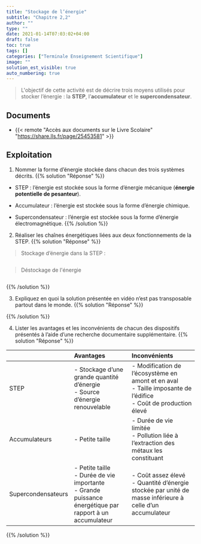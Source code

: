 ```yaml
---
title: "Stockage de l’énergie"
subtitle: "Chapitre 2,2"
author: ""
type: ""
date: 2021-01-14T07:03:02+04:00
draft: false
toc: true
tags: []
categories: ["Terminale Enseignement Scientifique"]
image: ""
solution_est_visible: true
auto_numbering: true
---
```


> L'objectif de cette activité est de décrire trois moyens utilisés pour stocker l’énergie : la **STEP**, l’**accumulateur** et le **supercondensateur**.


## Documents

- {{< remote "Accès aux documents sur le Livre Scolaire" "https://share.lls.fr/page/25453581" >}}


## Exploitation

1. Nommer la forme d’énergie stockée dans chacun des trois systèmes décrits. 
{{% solution "Réponse" %}}

- STEP : l’énergie est stockée sous la forme d’énergie mécanique (**énergie potentielle de pesanteur**).

- Accumulateur : l’énergie est stockée sous la forme d’énergie chimique.

- Supercondensateur : l’énergie est stockée sous la forme d’énergie électromagnétique.
{{% /solution %}}

2. Réaliser les chaînes énergétiques liées aux deux fonctionnements de la STEP.
{{% solution "Réponse" %}}
> Stockage d’énergie dans la STEP :
<img src="/terminales-es/chap-6/chap-6-2/stockage.png" alt="" width="" />

> Déstockage de l'énergie
<img src="/terminales-es/chap-6/chap-6-2/destockage.png" alt="" width="" />

{{% /solution %}} 

3. Expliquez en quoi la solution présentée en vidéo n’est pas transposable partout dans le monde.
{{% solution "Réponse" %}}

{{% /solution %}}


4. Lister les avantages et les inconvénients de chacun des dispositifs présentés à l’aide d’une recherche documentaire supplémentaire. 
{{% solution "Réponse" %}}
<center>

|  | Avantages | Inconvénients |
| :---- | :---- | :---- |
| STEP | - Stockage d’une grande quantité d’énergie<br />- Source d’énergie renouvelable  | - Modification de l’écosystème en amont et en aval<br />- Taille imposante de l’édifice<br />- Coût de production élevé |
| Accumulateurs | - Petite taille | - Durée de vie limitée<br />- Pollution liée à l’extraction des métaux les constituant |
| Supercondensateurs | - Petite taille<br />- Durée de vie importante<br />- Grande puissance énergétique par rapport à un accumulateur | - Coût assez élevé<br />- Quantité d’énergie stockée par unité de masse inférieure à celle d’un accumulateur |

</center>
{{% /solution %}}
